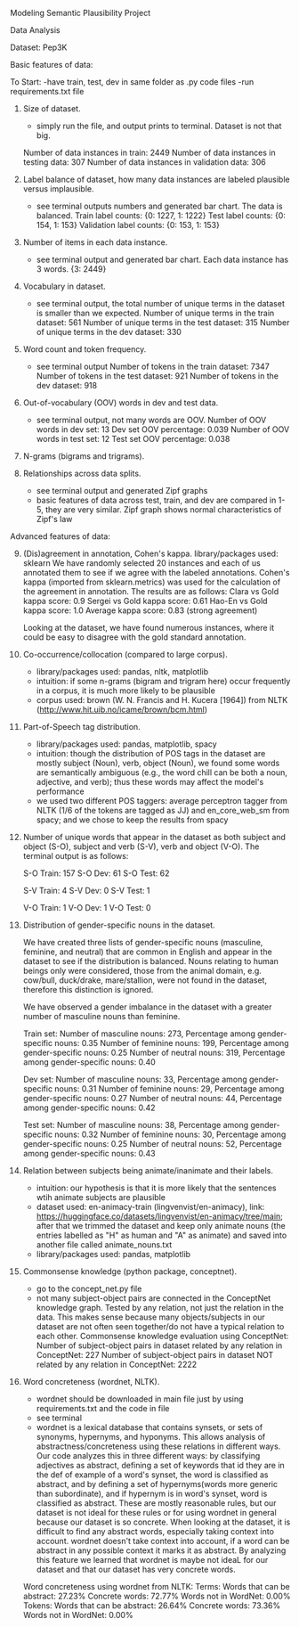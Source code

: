 Modeling Semantic Plausibility Project

Data Analysis

Dataset: Pep3K

Basic features of data:

To Start:
-have train, test, dev in same folder as .py code files
-run requirements.txt file

1. Size of dataset.

   - simply run the file, and output prints to terminal. Dataset is not that big.

   Number of data instances in train: 2449
   Number of data instances in testing data: 307
   Number of data instances in validation data: 306

2. Label balance of dataset, how many data instances are labeled plausible versus implausible.
   - see terminal outputs numbers and generated bar chart. The data is balanced.
     Train label counts:
     {0: 1227, 1: 1222}
     Test label counts:
     {0: 154, 1: 153}
     Validation label counts:
     {0: 153, 1: 153}
3. Number of items in each data instance.
   - see terminal output and generated bar chart. Each data instance has 3 words.
     {3: 2449}
4. Vocabulary in dataset.
   - see terminal output, the total number of unique terms in the dataset is smaller than we expected.
     Number of unique terms in the train dataset: 561
     Number of unique terms in the test dataset: 315
     Number of unique terms in the dev dataset: 330
5. Word count and token frequency.

   - see terminal output
     Number of tokens in the train dataset: 7347
     Number of tokens in the test dataset: 921
     Number of tokens in the dev dataset: 918

6. Out-of-vocabulary (OOV) words in dev and test data.

   - see terminal output, not many words are OOV.
     Number of OOV words in dev set: 13
     Dev set OOV percentage: 0.039
     Number of OOV words in test set: 12
     Test set OOV percentage: 0.038

7. N-grams (bigrams and trigrams).

8. Relationships across data splits.
   - see terminal output and generated Zipf graphs
   - basic features of data across test, train, and dev are compared in 1-5, they are very similar. Zipf graph shows normal characteristics of Zipf's law

Advanced features of data:

9. (Dis)agreement in annotation, Cohen's kappa.
   library/packages used: sklearn
   We have randomly selected 20 instances and each of us annotated them to see if we agree with the labeled annotations. Cohen's kappa (imported from sklearn.metrics) was used for the calculation of the agreement in annotation. The results are as follows:
   Clara vs Gold kappa score: 0.9
   Sergei vs Gold kappa score: 0.61
   Hao-En vs Gold kappa score: 1.0
   Average kappa score: 0.83 (strong agreement)

   Looking at the dataset, we have found numerous instances, where it could be easy to disagree with the gold standard annotation.

10. Co-occurrence/collocation (compared to large corpus).

    - library/packages used: pandas, nltk, matplotlib
    - intuition: if some n-grams (bigram and trigram here) occur frequently in a corpus, it is much more likely to be plausible
    - corpus used: brown (W. N. Francis and H. Kucera [1964]) from NLTK (http://www.hit.uib.no/icame/brown/bcm.html)

11. Part-of-Speech tag distribution.

    - library/packages used: pandas, matplotlib, spacy
    - intuition: though the distribution of POS tags in the dataset are mostly subject (Noun), verb, object (Noun), we found some words are semantically ambiguous (e.g., the word chill can be both a noun, adjective, and verb); thus these words may affect the model's performance
    - we used two different POS taggers: average perceptron tagger from NLTK (1/6 of the tokens are tagged as JJ) and en_core_web_sm from spacy; and we chose to keep the results from spacy

12. Number of unique words that appear in the dataset as both subject and object (S-O), subject and verb (S-V), verb and object (V-O). The terminal output is as follows:

    S-O Train: 157
    S-O Dev: 61
    S-O Test: 62

    S-V Train: 4
    S-V Dev: 0
    S-V Test: 1

    V-O Train: 1
    V-O Dev: 1
    V-O Test: 0

13. Distribution of gender-specific nouns in the dataset.

    We have created three lists of gender-specific nouns (masculine, feminine, and neutral) that are common in English and appear in the dataset to see if the distribution is balanced. Nouns relating to human beings only were considered, those from the animal domain, e.g. cow/bull, duck/drake, mare/stallion, were not found in the dataset, therefore this distinction is ignored.

    We have observed a gender imbalance in the dataset with a greater number of masculine nouns than feminine.

    Train set:
    Number of masculine nouns: 273, Percentage among gender-specific nouns: 0.35
    Number of feminine nouns: 199, Percentage among gender-specific nouns: 0.25
    Number of neutral nouns: 319, Percentage among gender-specific nouns: 0.40

    Dev set:
    Number of masculine nouns: 33, Percentage among gender-specific nouns: 0.31
    Number of feminine nouns: 29, Percentage among gender-specific nouns: 0.27
    Number of neutral nouns: 44, Percentage among gender-specific nouns: 0.42

    Test set:
    Number of masculine nouns: 38, Percentage among gender-specific nouns: 0.32
    Number of feminine nouns: 30, Percentage among gender-specific nouns: 0.25
    Number of neutral nouns: 52, Percentage among gender-specific nouns: 0.43

14. Relation between subjects being animate/inanimate and their labels.

    - intuition: our hypothesis is that it is more likely that the sentences wtih animate subjects are plausible
    - dataset used: en-animacy-train (lingvenvist/en-animacy), link: https://huggingface.co/datasets/lingvenvist/en-animacy/tree/main; after that we trimmed the dataset and keep only animate nouns (the entries labelled as "H" as human and "A" as animate) and saved into another file called animate_nouns.txt
    - library/packages used: pandas, matplotlib

15. Commonsense knowledge (python package, conceptnet).

    - go to the concept_net.py file
    - not many subject-object pairs are connected in the ConceptNet knowledge graph. Tested by any relation, not just the relation in the data. This makes sense because many objects/subjects in our dataset are not often seen together/do not have a typical relation to each other.
      Commonsense knowledge evaluation using ConceptNet:
      Number of subject-object pairs in dataset related by any relation in ConceptNet: 227
      Number of subject-object pairs in dataset NOT related by any relation in ConceptNet: 2222

16. Word concreteness (wordnet, NLTK).

    - wordnet should be downloaded in main file just by using requirements.txt and the code in file
    - see terminal
    - wordnet is a lexical database that contains synsets, or sets of synonyms, hypernyms, and hyponyms. This allows analysis of abstractness/concreteness using these relations in different ways. Our code analyzes this in three different ways: by classifying adjectives as abstract, defining a set of keywords that id they are in the def of example of a word's synset, the word is classified as abstract, and by defining a set of hypernyms(words more generic than subordinate), and if hypernym is in word's synset, word is classified as abstract. These are mostly reasonable rules, but our dataset is not ideal for these rules or for using wordnet in general because our dataset is so concrete. When looking at the dataset, it is difficult to find any abstract words, especially taking context into account. wordnet doesn't take context into account, if a word can be abstract in any possible context it marks it as abstract. By analyzing this feature we learned that wordnet is maybe not ideaL for our dataset and that our dataset has very concrete words.

    Word concreteness using wordnet from NLTK:
    Terms:
    Words that can be abstract: 27.23%
    Concrete words: 72.77%
    Words not in WordNet: 0.00%
    Tokens:
    Words that can be abstract: 26.64%
    Concrete words: 73.36%
    Words not in WordNet: 0.00%
